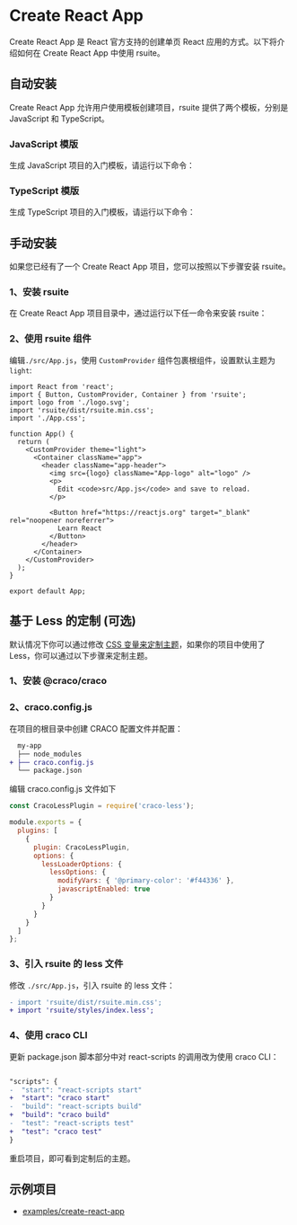 # Create React App

Create React App 是 React 官方支持的创建单页 React 应用的方式。以下将介绍如何在 Create React App 中使用 rsuite。

## 自动安装

Create React App 允许用户使用模板创建项目，rsuite 提供了两个模板，分别是 JavaScript 和 TypeScript。

### JavaScript 模版

生成 JavaScript 项目的入门模板，请运行以下命令：

<!--{include:<install-cra-js>}-->

### TypeScript 模版

生成 TypeScript 项目的入门模板，请运行以下命令：

<!--{include:<install-cra-ts>}-->

## 手动安装

如果您已经有了一个 Create React App 项目，您可以按照以下步骤安装 rsuite。

### 1、安装 rsuite

在 Create React App 项目目录中，通过运行以下任一命令来安装 rsuite：

<!--{include:<install-guide>}-->

### 2、使用 rsuite 组件

编辑`./src/App.js`，使用 `CustomProvider` 组件包裹根组件，设置默认主题为 `light`:

```tsx
import React from 'react';
import { Button, CustomProvider, Container } from 'rsuite';
import logo from './logo.svg';
import 'rsuite/dist/rsuite.min.css';
import './App.css';

function App() {
  return (
    <CustomProvider theme="light">
      <Container className="app">
        <header className="app-header">
          <img src={logo} className="App-logo" alt="logo" />
          <p>
            Edit <code>src/App.js</code> and save to reload.
          </p>

          <Button href="https://reactjs.org" target="_blank" rel="noopener noreferrer">
            Learn React
          </Button>
        </header>
      </Container>
    </CustomProvider>
  );
}

export default App;
```

## 基于 Less 的定制 (可选)

默认情况下你可以通过修改 [CSS 变量来定制主题](https://rsuitejs.com/guide/css-variables/)，如果你的项目中使用了 Less，你可以通过以下步骤来定制主题。

### 1、安装 @craco/craco

<!--{include:<install-craco>}-->

### 2、craco.config.js

在项目的根目录中创建 CRACO 配置文件并配置：

```diff
  my-app
  ├── node_modules
+ ├── craco.config.js
  └── package.json
```

编辑 craco.config.js 文件如下

```js
const CracoLessPlugin = require('craco-less');

module.exports = {
  plugins: [
    {
      plugin: CracoLessPlugin,
      options: {
        lessLoaderOptions: {
          lessOptions: {
            modifyVars: { '@primary-color': '#f44336' },
            javascriptEnabled: true
          }
        }
      }
    }
  ]
};
```

### 3、引入 rsuite 的 less 文件

修改 `./src/App.js`，引入 rsuite 的 less 文件：

```diff
- import 'rsuite/dist/rsuite.min.css';
+ import 'rsuite/styles/index.less';
```

### 4、使用 craco CLI

更新 package.json 脚本部分中对 react-scripts 的调用改为使用 craco CLI：

```diff

"scripts": {
-  "start": "react-scripts start"
+  "start": "craco start"
-  "build": "react-scripts build"
+  "build": "craco build"
-  "test": "react-scripts test"
+  "test": "craco test"
}
```

重启项目，即可看到定制后的主题。

## 示例项目

- [examples/create-react-app](https://github.com/rsuite/rsuite/tree/main/examples/create-react-app)
